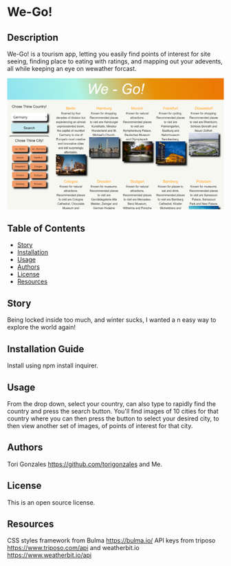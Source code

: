 
# We-Go!

## Description
We-Go! is a tourism app, letting you easily find points of interest for site seeing, finding place to eating with ratings, and mapping out your adevents, all while keeping an eye on wewather forcast.

<img src="https://raw.githubusercontent.com/CastroOlympias/Best-Tours/main/screenshot.png"/>

## Table of Contents
- [Story](#Story)
- [Installation](#Installation)
- [Usage](#Usage)
- [Authors](#Authors)
- [License](#License)
- [Resources](#Resources)

## Story
Being locked inside too much, and winter sucks, I wanted a n easy way to explore the world again!

## Installation Guide
Install using npm install inquirer.

## Usage
From the drop down, select your country, can also type to rapidly find the country and press the search button. You'll find images of 10 cities for that country where you can then press the button to select your desired city, to then view another set of images, of points of interest for that city.

## Authors
Tori Gonzales https://github.com/torigonzales and Me.

## License
This is an open source license.

## Resources
CSS styles framework from Bulma https://bulma.io/  API keys from triposo https://www.triposo.com/api and weatherbit.io https://www.weatherbit.io/api

